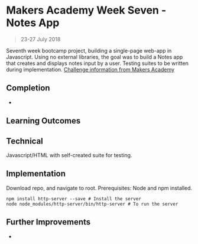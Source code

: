 # Makers Academy Week Seven - Notes App
> 23-27 July 2018

Seventh week bootcamp project, building a single-page web-app in Javascript. Using no external libraries, the goal was to build a Notes app that creates and displays notes input by a user. Testing suites to be written during implementation. [Challenge information from Makers Academy](https://github.com/makersacademy/course/blob/master/further_javascript/00_challenge_track.md)

## Completion

*

## Learning Outcomes



## Technical

Javascript/HTML with self-created suite for testing.

## Implementation

Download repo, and navigate to root. Prerequisites: Node and npm installed.

```
npm install http-server --save # Install the server
node node_modules/http-server/bin/http-server # To run the server
```

## Further Improvements

*
